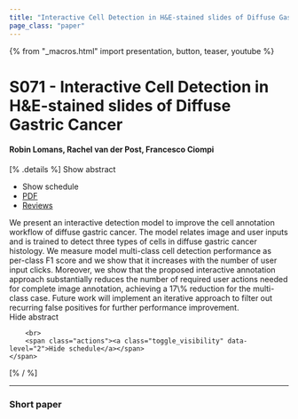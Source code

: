 ```yaml
---
title: "Interactive Cell Detection in H&E-stained slides of Diffuse Gastric Cancer"
page_class: "paper"
---
```


{% from "_macros.html" import presentation, button, teaser, youtube %}

# S071 - Interactive Cell Detection in H&E-stained slides of Diffuse Gastric Cancer

#### Robin Lomans, Rachel van der Post, Francesco Ciompi

[% .details %]
<a class="toggle_visibility" data-selector=".abstract" data-level="3">Show abstract</a>
- <a class="toggle_visibility" data-selector=".schedule" data-level="3">Show schedule</a>
- <a href="https://openreview.net/pdf?id=J06Ap1NYWE">PDF</a>
- <a href="https://openreview.net/forum?id=J06Ap1NYWE">Reviews</a>

<p>
    <span class="abstract">
        We present an interactive detection model to improve the cell annotation workflow of diffuse gastric cancer. The model relates image and user inputs and is trained to detect three types of cells in diffuse gastric cancer histology. We measure model multi-class cell detection performance as per-class F1 score and we show that it increases with the number of user input clicks. Moreover, we show that the proposed interactive annotation approach substantially reduces the number of required user actions needed for complete image annotation, achieving a 17\% reduction for the multi-class case. Future work will implement an iterative approach to filter out recurring false positives for further performance improvement.
        <br>
        <span class="actions"><a class="toggle_visibility" data-level="2">Hide abstract</a></span>
    </span>
</p>

<p>
    <span class="schedule">
        
        <br>
        <span class="actions"><a class="toggle_visibility" data-level="2">Hide schedule</a></span>
    </span>
</p>
[% / %]

---


### Short paper
